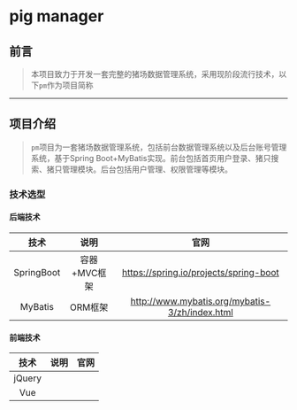 # pig manager
## 前言
> 本项目致力于开发一套完整的猪场数据管理系统，采用现阶段流行技术，以下`pm`作为项目简称
---
## 项目介绍
> `pm`项目为一套猪场数据管理系统，包括前台数据管理系统以及后台账号管理系统，基于Spring Boot+MyBatis实现。前台包括首页用户登录、猪只搜索、猪只管理模块。后台包括用户管理、权限管理等模块。
### 技术选型
#### 后端技术

技术|说明|官网
:-:|:-:|:-:
SpringBoot|容器+MVC框架|https://spring.io/projects/spring-boot
MyBatis|ORM框架|http://www.mybatis.org/mybatis-3/zh/index.html

#### 前端技术

技术|说明|官网
:-:|:-:|:-:
jQuery||
Vue||